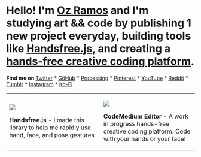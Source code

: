 # Hello! I'm [Oz Ramos](https://codemedium.com) and I'm studying art && code by publishing 1 new project everyday, building tools like [Handsfree.js](https://github.com/midiblocks/handsfree), and creating a [hands-free creative coding platform](https://github.com/codemedium/codemedium-editor).

**Find me on** [Twitter](https://twitter.com/semigenerative) * [GitHub](https://github.com/codemedium) * [Processing](https://openprocessing.org/user/282413/) * [Pinterest](https://www.pinterest.com/codemedium) * [YouTube](https://www.youtube.com/channel/UCE1C6juwEopQQeCV2ERF07Q) * [Reddit](https://reddit.com/u/thecodemedium) * [Tumblr](https://codemedium.tumblr.com/) * [Instagram](https://www.instagram.com/thecodemedium/) * [Ko-Fi](https://ko-fi.com/handsfreejs)

<table style="width: 100%">
  <tr>
    <td width="50%">
      <p><a href="https://github.com/midiblocks/handsfree"><img src="https://user-images.githubusercontent.com/89111078/131717722-fe0e91bb-b268-4266-b4fe-a184388325b1.gif"></a>
      <p><strong>Handsfree.js</strong> - I made this library to help me rapidly use hand, face, and pose gestures
    </td>
    <td width="50%">
      <p><a href="https://github.com/codemedium/codemedium-editor"><img src="https://user-images.githubusercontent.com/89111078/131718058-b3138e2f-cada-4daf-9618-f9067738b7b8.gif"></a>
      <p><strong>CodeMedium Editor</strong> - A work in progress hands-free creative coding platform. Code with your hands or your face!
    </td>
  </tr>
</table>

